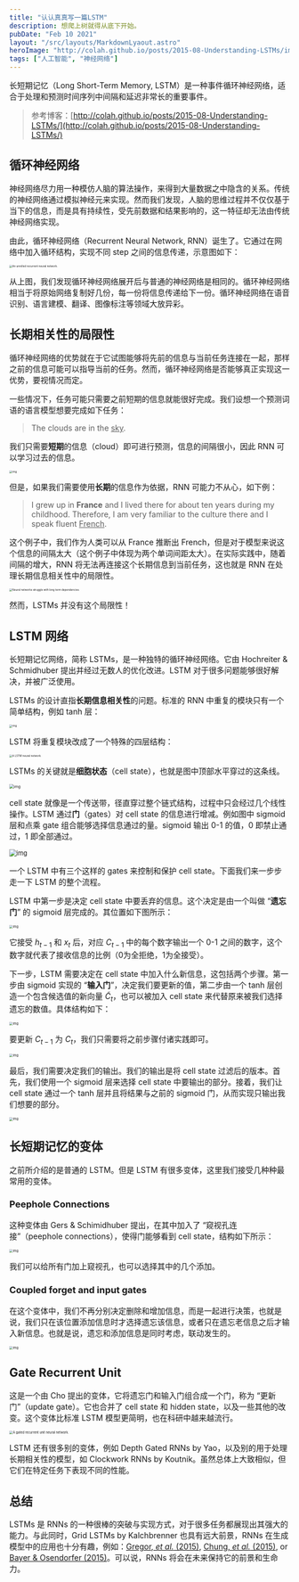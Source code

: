```yaml
---
title: "认认真真写一篇LSTM"
description: 想爬上树就得从底下开始。
pubDate: "Feb 10 2021"
layout: "/src/layouts/MarkdownLyaout.astro"
heroImage: "http://colah.github.io/posts/2015-08-Understanding-LSTMs/img/LSTM3-chain.png"
tags: ["人工智能", "神经网络"]
---
```


长短期记忆（Long Short-Term Memory, LSTM）是一种事件循环神经网络，适合于处理和预测时间序列中间隔和延迟非常长的重要事件。

<!-- more -->

> 参考博客：[http://colah.github.io/posts/2015-08-Understanding-LSTMs/](http://colah.github.io/posts/2015-08-Understanding-LSTMs/)

## 循环神经网络

神经网络尽力用一种模仿人脑的算法操作，来得到大量数据之中隐含的关系。传统的神经网络通过模拟神经元来实现。然而我们发现，人脑的思维过程并不仅仅基于当下的信息，而是具有持续性，受先前数据和结果影响的，这一特征却无法由传统神经网络实现。

由此，循环神经网络（Recurrent Neural Network, RNN）诞生了。它通过在网络中加入循环结构，实现不同 step 之间的信息传递，示意图如下：

<img src="http://colah.github.io/posts/2015-08-Understanding-LSTMs/img/RNN-unrolled.png" alt="An unrolled recurrent neural network." style="zoom: 33%;" />

从上图，我们发现循环神经网络展开后与普通的神经网络是相同的。循环神经网络相当于将原始网络复制好几份，每一份将信息传递给下一份。循环神经网络在语音识别、语言建模、翻译、图像标注等领域大放异彩。

## 长期相关性的局限性

循环神经网络的优势就在于它试图能够将先前的信息与当前任务连接在一起，那样之前的信息可能可以指导当前的任务。然而，循环神经网络是否能够真正实现这一优势，要视情况而定。

一些情况下，任务可能只需要之前短期的信息就能很好完成。我们设想一个预测词语的语言模型想要完成如下任务：

> The clouds are in the <u>sky</u>.

我们只需要**短期**的信息（cloud）即可进行预测，信息的间隔很小，因此 RNN 可以学习过去的信息。

<img src="http://colah.github.io/posts/2015-08-Understanding-LSTMs/img/RNN-shorttermdepdencies.png" alt="img" style="zoom: 33%;" />

但是，如果我们需要使用**长期**的信息作为依据，RNN 可能力不从心，如下例：

> I grew up in **France** and I lived there for about ten years during my childhood. Therefore, I am very familiar to the culture there and I speak  fluent <u>French</u>.

这个例子中，我们作为人类可以从 France 推断出 French，但是对于模型来说这个信息的间隔太大（这个例子中体现为两个单词间距太大）。在实际实践中，随着间隔的增大，RNN 将无法再连接这个长期信息到当前任务，这也就是 RNN 在处理长期信息相关性中的局限性。

<img src="http://colah.github.io/posts/2015-08-Understanding-LSTMs/img/RNN-longtermdependencies.png" alt="Neural networks struggle with long term dependencies." style="zoom: 33%;" />

然而，LSTMs 并没有这个局限性！

## LSTM 网络

长短期记忆网络，简称 LSTMs，是一种独特的循环神经网络。它由 Hochreiter & Schmidhuber 提出并经过无数人的优化改进。LSTM 对于很多问题能够很好解决，并被广泛使用。

LSTMs 的设计直指**长期信息相关性**的问题。标准的 RNN 中重复的模块只有一个简单结构，例如 tanh 层：

<img src="http://colah.github.io/posts/2015-08-Understanding-LSTMs/img/LSTM3-SimpleRNN.png" alt="img" style="zoom: 33%;" />

LSTM 将重复模块改成了一个特殊的四层结构：

<img src="http://colah.github.io/posts/2015-08-Understanding-LSTMs/img/LSTM3-chain.png" alt="A LSTM neural network." style="zoom: 33%;" />

LSTMs 的关键就是**细胞状态**（cell state），也就是图中顶部水平穿过的这条线。

<img src="http://colah.github.io/posts/2015-08-Understanding-LSTMs/img/LSTM3-C-line.png" alt="img" style="zoom: 50%;" />

cell state 就像是一个传送带，径直穿过整个链式结构，过程中只会经过几个线性操作。LSTM 通过**门**（gates）对 cell state 的信息进行增减。例如图中 sigmoid 层和点乘 gate 组合能够选择信息通过的量。sigmoid 输出 0-1 的值，0 即禁止通过，1 即全部通过。

<img src="http://colah.github.io/posts/2015-08-Understanding-LSTMs/img/LSTM3-gate.png" alt="img" style="zoom: 80%;" />

一个 LSTM 中有三个这样的 gates 来控制和保护 cell state。下面我们来一步步走一下 LSTM 的整个流程。

LSTM 中第一步是决定 cell state 中要丢弃的信息。这个决定是由一个叫做 “**遗忘门**” 的 sigmoid 层完成的。其位置如下图所示：

<img src="http://colah.github.io/posts/2015-08-Understanding-LSTMs/img/LSTM3-focus-f.png" alt="img" style="zoom: 40%;" />

它接受 $h_{t-1}$ 和 $x_t$ 后，对应 $C_{t-1}$ 中的每个数字输出一个 0-1 之间的数字，这个数字就代表了接收信息的比例（0为全拒绝，1为全接受）。

下一步，LSTM 需要决定在 cell state 中加入什么新信息，这包括两个步骤。第一步由 sigmoid 实现的 “**输入门**”，决定我们要更新的值，第二步由一个 tanh 层创造一个包含候选值的新向量 $\tilde{C}_{t}$，也可以被加入 cell state 来代替原来被我们选择遗忘的数值。具体结构如下：

<img src="http://colah.github.io/posts/2015-08-Understanding-LSTMs/img/LSTM3-focus-i.png" alt="img" style="zoom: 40%;" />

要更新 $C_{t-1}$ 为 $C_t$，我们只需要将之前步骤付诸实践即可。

<img src="http://colah.github.io/posts/2015-08-Understanding-LSTMs/img/LSTM3-focus-C.png" alt="img" style="zoom:40%;" />

最后，我们需要决定我们的输出。我们的输出是将 cell state 过滤后的版本。首先，我们使用一个 sigmoid 层来选择 cell state 中要输出的部分。接着，我们让 cell state 通过一个 tanh 层并且将结果与之前的 sigmoid 门，从而实现只输出我们想要的部分。

<img src="http://colah.github.io/posts/2015-08-Understanding-LSTMs/img/LSTM3-focus-o.png" alt="img" style="zoom: 40%;" />

## 长短期记忆的变体

之前所介绍的是普通的 LSTM。但是 LSTM 有很多变体，这里我们接受几种种最常用的变体。

### Peephole Connections

这种变体由 Gers & Schimidhuber 提出，在其中加入了 “窥视孔连接”（peephole connections），使得门能够看到 cell state，结构如下所示：

<img src="http://colah.github.io/posts/2015-08-Understanding-LSTMs/img/LSTM3-var-peepholes.png" alt="img" style="zoom:40%;" />

我们可以给所有门加上窥视孔，也可以选择其中的几个添加。

### Coupled forget and input gates

在这个变体中，我们不再分别决定删除和增加信息，而是一起进行决策，也就是说，我们只在该位置添加信息时才选择遗忘该信息，或者只在遗忘老信息之后才输入新信息。也就是说，遗忘和添加信息是同时考虑，联动发生的。

<img src="http://colah.github.io/posts/2015-08-Understanding-LSTMs/img/LSTM3-var-tied.png" alt="img" style="zoom:40%;" />

## Gate Recurrent Unit

这是一个由 Cho 提出的变体，它将遗忘门和输入门组合成一个门，称为 “更新门”（update gate）。它也合并了 cell state 和 hidden state，以及一些其他的改变。这个变体比标准 LSTM 模型更简明，也在科研中越来越流行。

<img src="http://colah.github.io/posts/2015-08-Understanding-LSTMs/img/LSTM3-var-GRU.png" alt="A gated recurrent unit neural network." style="zoom:40%;" />

LSTM 还有很多别的变体，例如 Depth Gated RNNs by Yao，以及别的用于处理长期相关性的模型，如 Clockwork RNNs by Koutnik。虽然总体上大致相似，但它们在特定任务下表现不同的性能。

## 总结

LSTMs 是 RNNs 的一种很棒的突破与实现方式，对于很多任务都展现出其强大的能力。与此同时，Grid LSTMs by Kalchbrenner 也具有远大前景，RNNs 在生成模型中的应用也十分有趣，例如：[Gregor, *et al.* (2015)](http://arxiv.org/pdf/1502.04623.pdf), [Chung, *et al.* (2015)](http://arxiv.org/pdf/1506.02216v3.pdf), or [Bayer & Osendorfer (2015)](http://arxiv.org/pdf/1411.7610v3.pdf)。可以说，RNNs 将会在未来保持它的前景和生命力。